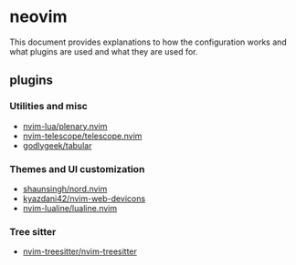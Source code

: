 # neovim

This document provides explanations to how the configuration works and what plugins
are used and what they are used for.

## plugins

### Utilities and misc

* [nvim-lua/plenary.nvim](https://github.com/nvim-lua/plenary.nvim)
* [nvim-telescope/telescope.nvim](https://github.com/nvim-telescope/telescope.nvim)
* [godlygeek/tabular](https://github.com/godlygeek/tabular)

### Themes and UI customization

* [shaunsingh/nord.nvim](https://github.com/shaunsingh/nord.nvim)
* [kyazdani42/nvim-web-devicons](https://github.com/kyazdani42/nvim-web-devicons)
* [nvim-lualine/lualine.nvim](https://github.com/nvim-lualine/lualine.nvim)

### Tree sitter

* [nvim-treesitter/nvim-treesitter](https://github.com/nvim-treesitter/nvim-treesitter)
